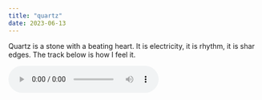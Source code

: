 ```yaml
---
title: "quartz"
date: 2023-06-13
---
```


Quartz is a stone with a beating heart. It is electricity, it is rhythm, it is shar edges. The track below is how I feel it.

<audio controls src="/quartz.mp3" preload="metadata"></audio>
